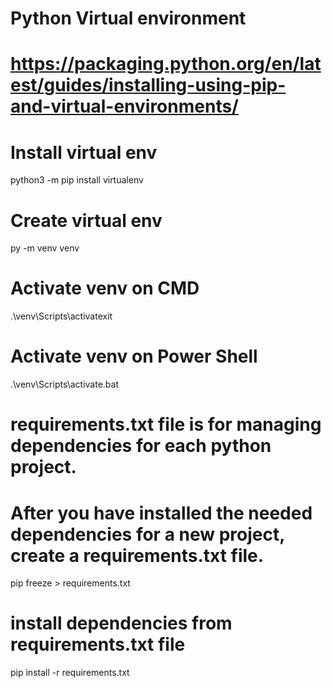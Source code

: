 # Python Virtual environment
# https://packaging.python.org/en/latest/guides/installing-using-pip-and-virtual-environments/

# Install virtual env
python3 -m pip install virtualenv

# Create virtual env
py -m venv venv

# Activate venv on CMD
.\venv\Scripts\activatexit


# Activate venv on Power Shell
.\venv\Scripts\activate.bat

# requirements.txt file is for managing dependencies for each python project.
# After you have installed the needed dependencies for a new project, create a requirements.txt file.
pip freeze > requirements.txt

# install dependencies from requirements.txt file
pip install -r requirements.txt